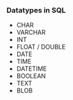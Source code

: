 ### Datatypes in SQL
- CHAR
- VARCHAR
- INT
- FLOAT / DOUBLE
- DATE
- TIME
- DATETIME
- BOOLEAN
- TEXT
- BLOB